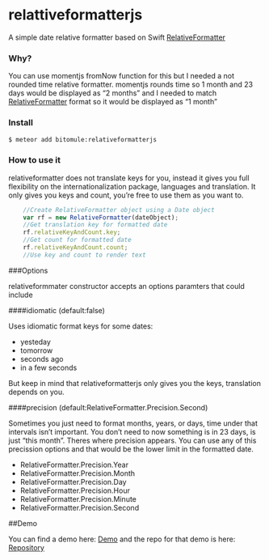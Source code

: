# relattiveformatterjs

A simple date relative formatter based on Swift [RelativeFormatter](https://github.com/bitomule/RelativeFormatter)

### Why?

You can use momentjs fromNow function for this but I needed a not rounded time relative formatter. momentjs rounds time so 1 month and 23 days would be displayed as “2 months” and I needed to match [RelativeFormatter](https://github.com/bitomule/RelativeFormatter) format so it would be displayed as “1 month”

### Install

```bash
$ meteor add bitomule:relativeformatterjs
```

### How to use it

relativeformatter does not translate keys for you, instead it gives you full flexibility on the internationalization package, languages and translation. It only gives you keys and count, you’re free to use them as you want to.

```javascript
	//Create RelativeFormatter object using a Date object
	var rf = new RelativeFormatter(dateObject);
	//Get translation key for formatted date
	rf.relativeKeyAndCount.key;
	//Get count for formatted date
	rf.relativeKeyAndCount.count;
	//Use key and count to render text
```

###Options

relativeformmater constructor accepts an options paramters that could include

####idiomatic (default:false)

Uses idiomatic format keys for some dates:
- yesteday
- tomorrow
- seconds ago
- in a few seconds

But keep in mind that relativeformatterjs only gives you the keys, translation depends on you.

####precision (default:RelativeFormatter.Precision.Second)

Sometimes you just need to format months, years, or days, time under that intervals isn’t important. You don’t need to now something is in 23 days, is just “this month”. Theres where precision appears. You can use any of this precission options and that would be the lower limit in the formatted date.

- RelativeFormatter.Precision.Year
- RelativeFormatter.Precision.Month
- RelativeFormatter.Precision.Day
- RelativeFormatter.Precision.Hour
- RelativeFormatter.Precision.Minute
- RelativeFormatter.Precision.Second


##Demo

You can find a demo here: [Demo](http://relativeformatterjs-demo.meteor.com) and the repo for that demo is here: [Repository](https://github.com/bitomule/relativeformatterjs-demo)
